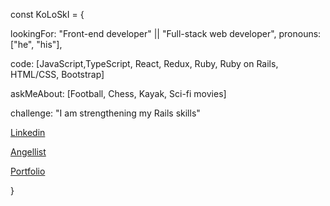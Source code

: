 const KoLoSkI = { 
      
  lookingFor: "Front-end developer" || "Full-stack web developer",
  pronouns: ["he", "his"],
  
  code: [JavaScript,TypeScript, React, Redux, Ruby, Ruby on Rails, HTML/CSS, Bootstrap]
   
  askMeAbout: [Football, Chess, Kayak, Sci-fi movies]

  challenge: "I am strengthening my Rails skills"

  [Linkedin](https://www.linkedin.com/in/igor-koloski/)  
  
  [Angellist](https://angel.co/u/igor-koloski)   
      
  [Portfolio](https://igorkol91.github.io/MyPortfolio/)    
  
}
